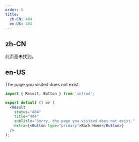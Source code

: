 ```yaml
---
order: 5
title:
  zh-CN: 404
  en-US: 404
---
```


## zh-CN

此页面未找到。

## en-US

The page you visited does not exist.

```jsx
import { Result, Button } from 'infrad';

export default () => (
  <Result
    status="404"
    title="404"
    subTitle="Sorry, the page you visited does not exist."
    extra={<Button type="primary">Back Home</Button>}
  />
);
```
